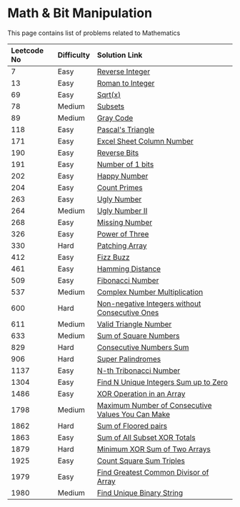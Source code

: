 # Math & Bit Manipulation

This page contains list of problems related to Mathematics

| Leetcode No | Difficulty | Solution Link |
| :--- | :--- | :--- |
| 7 | Easy | [Reverse Integer](../difficulty-based-problem-index/leetcode-easy/leetcode-7-reverse-integer.md) |
| 13 | Easy | [Roman to Integer](../difficulty-based-problem-index/leetcode-easy/leetcode-13-roman-to-integer.md) |
| 69 | Easy | [Sqrt\(x\)](../difficulty-based-problem-index/leetcode-easy/leetcode-69-sqrt-x.md) |
| 78 | Medium | [Subsets](../difficulty-based-problem-index/leetcode-medium/leetcode-78-subsets.md) |
| 89 | Medium | [Gray Code](../difficulty-based-problem-index/leetcode-medium/leetcode-89-gray-code.md) |
| 118 | Easy | [Pascal's Triangle](../difficulty-based-problem-index/leetcode-easy/leetcode-118-pascals-triangle.md) |
| 171 | Easy | [Excel Sheet Column Number](../difficulty-based-problem-index/leetcode-easy/leetcode-171-excel-sheet-column-number.md) |
| 190 | Easy | [Reverse Bits](../difficulty-based-problem-index/leetcode-easy/leetcode-190-reverse-bits.md) |
| 191 | Easy | [Number of 1 bits](../difficulty-based-problem-index/leetcode-easy/leetcode-191-number-of-1-bits.md) |
| 202 | Easy | [Happy Number](../difficulty-based-problem-index/leetcode-easy/leetcode-202-happy-number.md) |
| 204 | Easy | [Count Primes](../difficulty-based-problem-index/leetcode-easy/leetcode-204-count-primes.md) |
| 263 | Easy | [Ugly Number](../difficulty-based-problem-index/leetcode-easy/leetcode-204-count-primes.md) |
| 264 | Medium | [Ugly Number II](../difficulty-based-problem-index/leetcode-medium/leetcode-264-ugly-number-ii.md) |
| 268 | Easy | [Missing Number](../difficulty-based-problem-index/leetcode-easy/leetcode-268-missing-number.md) |
| 326 | Easy | [Power of Three](../difficulty-based-problem-index/leetcode-easy/leetcode-326-power-of-three.md) |
| 330 | Hard | [Patching Array](../difficulty-based-problem-index/leetcode-hard/leetcode-330-patching-array.md) |
| 412 | Easy | [Fizz Buzz](../difficulty-based-problem-index/leetcode-easy/leetcode-412-fizz-buzz.md) |
| 461 | Easy | [Hamming Distance](../difficulty-based-problem-index/leetcode-easy/leetcode-461-hamming-distance.md) |
| 509 | Easy | [Fibonacci Number](../difficulty-based-problem-index/leetcode-easy/leetcode-509-fibonacci-number.md) |
| 537 | Medium | [Complex Number Multiplication](../difficulty-based-problem-index/leetcode-medium/leetcode-537-complex-number-multiplication.md) |
| 600 | Hard | [Non-negative Integers without Consecutive Ones](../difficulty-based-problem-index/leetcode-hard/leetcode-600-non-negative-integers-without-consecutive-ones.md) |
| 611 | Medium | [Valid Triangle Number](../difficulty-based-problem-index/leetcode-medium/leetcode-611-valid-triangle-number.md) |
| 633 | Medium | [Sum of Square Numbers](../difficulty-based-problem-index/leetcode-medium/leetcode-633-sum-of-square-numbers.md) |
| 829 | Hard | [Consecutive Numbers Sum](../difficulty-based-problem-index/leetcode-hard/leetcode-829-consecutive-numbers-sum.md) |
| 906 | Hard | [Super Palindromes](../difficulty-based-problem-index/leetcode-hard/leetcode-906-super-palindromes.md) |
| 1137 | Easy | [N-th Tribonacci Number](../difficulty-based-problem-index/leetcode-easy/leetcode-1137-n-th-tribonacci-number.md) |
| 1304 | Easy | [Find N Unique Integers Sum up to Zero](../difficulty-based-problem-index/leetcode-easy/leetcode-1304-find-n-unique-integers-sum-up-to-zero.md) |
| 1486 | Easy | [XOR Operation in an Array](../difficulty-based-problem-index/leetcode-easy/leetcode-1486-xor-operation-in-an-array.md) |
| 1798 | Medium | [Maximum Number of Consecutive Values You Can Make](../difficulty-based-problem-index/leetcode-medium/leetcode-1798-maximum-number-of-consecutive-values-you-can-make.md) |
| 1862 | Hard | [Sum of Floored pairs](../difficulty-based-problem-index/leetcode-hard/leetcode-1862-sum-of-floored-pairs.md) |
| 1863 | Easy | [Sum of All Subset XOR Totals](../difficulty-based-problem-index/leetcode-easy/leetcode-1863-sum-of-all-subset-xor-totals.md) |
| 1879 | Hard | [Minimum XOR Sum of Two Arrays](../difficulty-based-problem-index/leetcode-hard/leetcode-1879-minimum-xor-sum-of-two-arrays.md) |
| 1925 | Easy | [Count Square Sum Triples](../difficulty-based-problem-index/leetcode-easy/leetcode-1925-count-square-sum-triples.md) |
| 1979 | Easy | [Find Greatest Common Divisor of Array](../difficulty-based-problem-index/leetcode-easy/leetcode-1979-find-greatest-common-divisor-of-array.md) |
| 1980 | Medium | [Find Unique Binary String](../difficulty-based-problem-index/leetcode-medium/leetcode-1980-find-unique-binary-string.md) |





